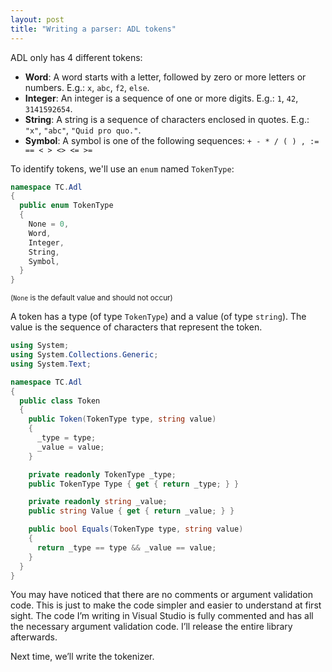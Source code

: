 ```yaml
---
layout: post
title: "Writing a parser: ADL tokens"
---
```


ADL only has 4 different tokens:

- **Word**: A word starts with a letter, followed by zero or more letters or numbers.
  E.g.: `x`, `abc`, `f2`, `else`.
- **Integer**: An integer is a sequence of one or more digits.
  E.g.: `1`, `42`, `3141592654`.
- **String**: A string is a sequence of characters enclosed in quotes.
  E.g.: `"x"`, `"abc"`, `"Quid pro quo."`.
- **Symbol**: A symbol is one of the following sequences:
  `+ - * / ( ) , := == < > <> <= >=`

To identify tokens, we'll use an `enum` named `TokenType`:

```csharp
namespace TC.Adl
{
  public enum TokenType
  {
    None = 0,
    Word,
    Integer,
    String,
    Symbol,
  }
}
```

<small>(`None` is the default value and should not occur)</small>

A token has a type (of type `TokenType`) and a value (of type `string`). The value is the sequence of characters that represent the token.

```csharp
using System;
using System.Collections.Generic;
using System.Text;

namespace TC.Adl
{
  public class Token
  {
    public Token(TokenType type, string value)
    {
      _type = type;
      _value = value;
    }

    private readonly TokenType _type;
    public TokenType Type { get { return _type; } }

    private readonly string _value;
    public string Value { get { return _value; } }

    public bool Equals(TokenType type, string value)
    {
      return _type == type && _value == value;
    }
  }
}
```

You may have noticed that there are no comments or argument validation code. This is just to make the code simpler and easier to understand at first sight. The code I’m writing in Visual Studio is fully commented and has all the necessary argument validation code. I’ll release the entire library afterwards.

Next time, we’ll write the tokenizer.
